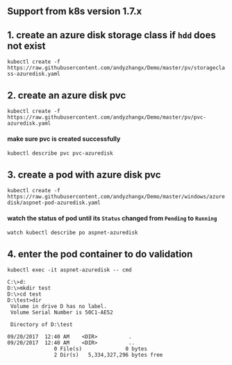 ## Support from k8s version 1.7.x
## 1. create an azure disk storage class if `hdd` does not exist
```kubectl create -f https://raw.githubusercontent.com/andyzhangx/Demo/master/pv/storageclass-azuredisk.yaml```

## 2. create an azure disk pvc
```kubectl create -f https://raw.githubusercontent.com/andyzhangx/Demo/master/pv/pvc-azuredisk.yaml```

#### make sure pvc is created successfully
```kubectl describe pvc pvc-azuredisk```

## 3. create a pod with azure disk pvc
```kubectl create -f https://raw.githubusercontent.com/andyzhangx/Demo/master/windows/azuredisk/aspnet-pod-azuredisk.yaml```

#### watch the status of pod until its `Status` changed from `Pending` to `Running`
```watch kubectl describe po aspnet-azuredisk```

## 4. enter the pod container to do validation
```kubectl exec -it aspnet-azuredisk -- cmd```

```
C:\>d:
D:\>mkdir test
D:\>cd test
D:\test>dir
 Volume in drive D has no label.
 Volume Serial Number is 50C1-AE52

 Directory of D:\test

09/20/2017  12:40 AM    <DIR>          .
09/20/2017  12:40 AM    <DIR>          ..
               0 File(s)              0 bytes
               2 Dir(s)   5,334,327,296 bytes free
```



